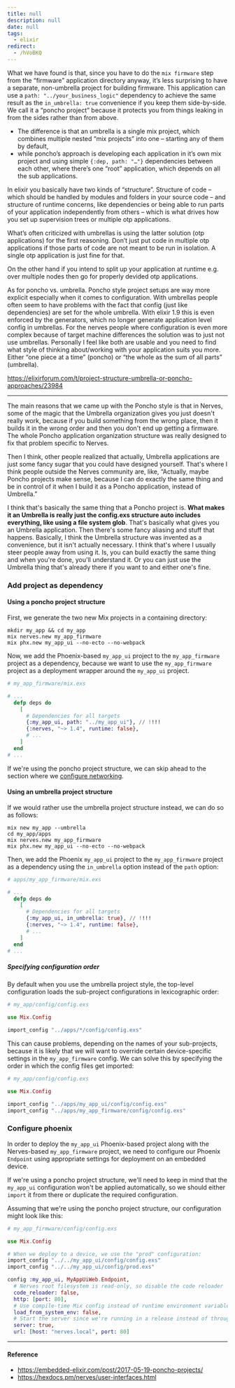 ```yaml
---
title: null
description: null
date: null
tags:
  - elixir
redirect:
  - /hVoBKQ
---
```


What we have found is that, since you have to do the `mix firmware` step from the “firmware” application directory anyway, it’s less surprising to have a separate, non-umbrella project for building firmware. This application can use a `path: "../your_business_logic"` dependency to achieve the same result as the `in_umbrella: true` convenience if you keep them side-by-side. We call it a “poncho project” because it protects you from things leaking in from the sides rather than from above.

- The difference is that an umbrella is a single mix project, which combines multiple nested “mix projects” into one – starting any of them by default,
- while poncho’s approach is developing each application in it’s own mix project and using simple `{:dep, path: "…"}` dependencies between each other, where there’s one “root” application, which depends on all the sub applications.

In elixir you basically have two kinds of “structure”. Structure of code – which should be handled by modules and folders in your source code – and structure of runtime concerns, like dependencies or being able to run parts of your application independently from others – which is what drives how you set up supervision trees or multiple otp applications.

What’s often criticized with umbrellas is using the latter solution (otp applications) for the first reasoning. Don’t just put code in multiple otp applications if those parts of code are not meant to be run in isolation. A single otp application is just fine for that.

On the other hand if you intend to split up your application at runtime e.g. over multiple nodes then go for properly devided otp applications.

As for poncho vs. umbrella. Poncho style project setups are way more explicit especially when it comes to configuration. With umbrellas people often seem to have problems with the fact that config (just like dependencies) are set for the whole umbrella. With elixir 1.9 this is even enforced by the generators, which no longer generate application level config in umbrellas. For the nerves people where configuration is even more complex because of target machine differences the solution was to just not use umbrellas. Personally I feel like both are usable and you need to find what style of thinking about/working with your application suits you more. Either “one piece at a time” (poncho) or “the whole as the sum of all parts” (umbrella).

https://elixirforum.com/t/project-structure-umbrella-or-poncho-approaches/23984

---

The main reasons that we came up with the Poncho style is that in Nerves, some of the magic that the Umbrella organization gives you just doesn't really work, because if you build something from the wrong place, then it builds it in the wrong order and then you don't end up getting a firmware. The whole Poncho application organization structure was really designed to fix that problem specific to Nerves.

Then I think, other people realized that actually, Umbrella applications are just some fancy sugar that you could have designed yourself. That's where I think people outside the Nerves community are, like, “Actually, maybe Poncho projects make sense, because I can do exactly the same thing and be in control of it when I build it as a Poncho application, instead of Umbrella.”

I think that's basically the same thing that a Poncho project is. **What makes it an Umbrella is really just the config.exs structure auto includes everything, like using a file system glob**. That's basically what gives you an Umbrella application. Then there's some fancy aliasing and stuff that happens. Basically, I think the Umbrella structure was invented as a convenience, but it isn't actually necessary. I think that's where I usually steer people away from using it. Is, you can build exactly the same thing and when you're done, you'll understand it. Or you can just use the Umbrella thing that's already there if you want to and either one's fine.

### Add project as dependency

#### Using a poncho project structure

First, we generate the two new Mix projects in a containing directory:

```shell
mkdir my_app && cd my_app
mix nerves.new my_app_firmware
mix phx.new my_app_ui --no-ecto --no-webpack
```

Now, we add the Phoenix-based `my_app_ui` project to the `my_app_firmware` project as a dependency, because we want to use the `my_app_firmware` project as a deployment wrapper around the `my_app_ui` project.

```elixir
# my_app_firmware/mix.exs

# ...
  defp deps do
    [
      # Dependencies for all targets
      {:my_app_ui, path: "../my_app_ui"}, // !!!!
      {:nerves, "~> 1.4", runtime: false},
      # ...
    ]
  end
# ...
```

If we're using the poncho project structure, we can skip ahead to the section where we [configure networking](https://hexdocs.pm/nerves/user-interfaces.html#configure-networking).

#### Using an umbrella project structure

If we would rather use the umbrella project structure instead, we can do so as follows:

```shell
mix new my_app --umbrella
cd my_app/apps
mix nerves.new my_app_firmware
mix phx.new my_app_ui --no-ecto --no-webpack
```

Then, we add the Phoenix `my_app_ui` project to the `my_app_firmware` project as a dependency using the `in_umbrella` option instead of the `path` option:

```elixir
# apps/my_app_firmware/mix.exs

# ...
  defp deps do
    [
      # Dependencies for all targets
      {:my_app_ui, in_umbrella: true}, // !!!!
      {:nerves, "~> 1.4", runtime: false},
      # ...
    ]
  end
# ...
```

##### Specifying configuration order

By default when you use the umbrella project style, the top-level configuration loads the sub-project configurations in lexicographic order:

```elixir
# my_app/config/config.exs

use Mix.Config

import_config "../apps/*/config/config.exs"
```

This can cause problems, depending on the names of your sub-projects, because it is likely that we will want to override certain device-specific settings in the `my_app_firmware` config. We can solve this by specifying the order in which the config files get imported:

```elixir
# my_app/config/config.exs

use Mix.Config

import_config "../apps/my_app_ui/config/config.exs"
import_config "../apps/my_app_firmware/config/config.exs"
```

### Configure phoenix

In order to deploy the `my_app_ui` Phoenix-based project along with the Nerves-based `my_app_firmware` project, we need to configure our Phoenix `Endpoint` using appropriate settings for deployment on an embedded device.

If we're using a poncho project structure, we'll need to keep in mind that the `my_app_ui` configuration won't be applied automatically, so we should either `import` it from there or duplicate the required configuration.

Assuming that we're using the poncho project structure, our configuration might look like this:

```elixir
# my_app_firmware/config/config.exs

use Mix.Config

# When we deploy to a device, we use the "prod" configuration:
import_config "../../my_app_ui/config/config.exs"
import_config "../../my_app_ui/config/prod.exs"

config :my_app_ui, MyAppUiWeb.Endpoint,
  # Nerves root filesystem is read-only, so disable the code reloader
  code_reloader: false,
  http: [port: 80],
  # Use compile-time Mix config instead of runtime environment variables
  load_from_system_env: false,
  # Start the server since we're running in a release instead of through `mix`
  server: true,
  url: [host: "nerves.local", port: 80]
```

---

#### Reference

- https://embedded-elixir.com/post/2017-05-19-poncho-projects/
- https://hexdocs.pm/nerves/user-interfaces.html
